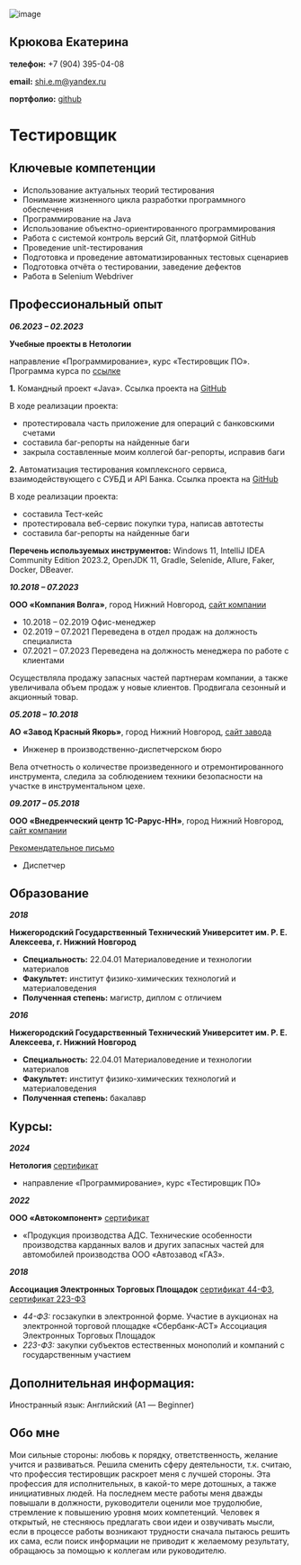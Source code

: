 ![image](https://github.com/Ekaterina7121994/Resume/assets/139957663/3c99eb3a-0198-424d-ba58-982bdb9581af)
## Крюкова Екатерина

**телефон:** +7 (904) 395-04-08

**email:** shi.e.m@yandex.ru

**портфолио:** [github](https://github.com/EkaterinaPortfolio)

# Тестировщик

## Ключевые компетенции

* Использование актуальных теорий тестирования
* Понимание жизненного цикла разработки программного обеспечения
* Программирование на Java
* Использование объектно-ориентированного программирования
* Работа с системой контроль версий Git, платформой GitHub
* Проведение unit-тестирования
* Подготовка и проведение автоматизированных тестовых сценариев
* Подготовка отчёта о тестировании, заведение дефектов
* Работа в Selenium Webdriver

## Профессиональный опыт

***06.2023 – 02.2023***

**Учебные проекты в Нетологии**

направление «Программирование», курс «Тестировщик ПО». Программа курса по [ссылке](https://netology.ru/programs/qa)

**1.** Командный проект «Java». Cсылка проекта на [GitHub](https://github.com/AndreyKozhevnikov86/Project_team_java)

В ходе реализации проекта:

* протестировала часть приложение для операций с банковскими счетами
* составила баг-репорты на найденные баги
* закрыла составленные моим коллегой баг-репорты, исправив баги

**2.** Автоматизация тестирования комплексного сервиса, взаимодействующего с СУБД и API Банка. Cсылка проекта на [GitHub](https://github.com/Ekaterina7121994/Diploma_project)

В ходе реализации проекта:

* составила Тест-кейс
* протестировала веб-сервис покупки тура, написав автотесты
* составила баг-репорты на найденные баги

**Перечень используемых инструментов:** Windows 11, IntelliJ IDEA Community Edition 2023.2, OpenJDK 11, Gradle, Selenide, Allure, Faker, Docker, DBeaver.

***10.2018 – 07.2023***
   
   **ООО «Компания Волга»**, город Нижний Новгород, [сайт компании](https://www.volgann.ru/)
   * 10.2018 – 02.2019 Офис-менеджер
   * 02.2019 – 07.2021 Переведена в отдел продаж на должность специалиста 
   * 07.2021 – 07.2023 Переведена на должность менеджера по работе с клиентами
   
   Осуществляла продажу запасных частей партнерам компании, а также увеличивала объем продаж у новые клиентов. Продвигала сезонный и акционный товар.

***05.2018 – 10.2018***

**АО «Завод Красный Якорь»**, город Нижний Новгород, [сайт завода](https://www.redanchor.ru/)
* Инженер в производственно-диспетчерском бюро
 
Вела отчетность о количестве произведенного и отремонтированного инструмента, следила за соблюдением техники безопасности на участке в инструментальном цехе.

***09.2017 – 05.2018***

**ООО «Внедренческий центр 1С-Рарус-НН»**, город Нижний Новгород, [сайт компании](https://rarus.ru/)

[Рекомендательное письмо](https://github.com/Ekaterina7121994/Resume/blob/main/files/Letter%20of%20recommendation.md)

* Диспетчер

## Образование

***2018***

**Нижегородский Государственный Технический Университет им. Р. Е. Алексеева, г. Нижний Новгород**
* **Специальность:** 22.04.01 Материаловедение и технологии материалов
* **Факультет:** институт физико-химических технологий и материаловедения
* **Полученная степень:** магистр, диплом с отличием

***2016***

**Нижегородский Государственный Технический Университет им. Р. Е. Алексеева, г. Нижний Новгород**
* **Специальность:** 22.04.01 Материаловедение и технологии материалов
* **Факультет:** институт физико-химических технологий и материаловедения
* **Полученная степень:** бакалавр

## Курсы:
***2024***

**Нетология** [сертификат](https://github.com/Ekaterina7121994/Resume/blob/main/files/software%20tester.md)

* направление «Программирование», курс «Тестировщик ПО» 

***2022***

**ООО «Автокомпонент»** [сертификат](https://github.com/Ekaterina7121994/Resume/blob/main/files/ADC.md)
* «Продукция производства АДС. Технические особенности производства карданных валов и других запасных частей для автомобилей производства ООО «Автозавод «ГАЗ».

***2018***

**Ассоциация Электронных Торговых Площадок** [сертификат 44-ФЗ](https://github.com/Ekaterina7121994/Resume/blob/main/files/44-FL.md), [сертификат 223-ФЗ](https://github.com/Ekaterina7121994/Resume/blob/main/files/223-FL.md)

* *44-ФЗ:* госзакупки в электронной форме. Участие в аукционах на электронной торговой площадке «Сбербанк-АСТ»
Ассоциация Электронных Торговых Площадок
* *223-ФЗ:* закупки субъектов естественных монополий и компаний с государственным участием

## Дополнительная информация:
Иностранный язык: Английский (А1 — Beginner)

## Обо мне
Мои сильные стороны: любовь к порядку, ответственность, желание учится и развиваться. Решила сменить сферу деятельности, т.к. считаю, что профессия тестировщик раскроет меня с лучшей стороны. Эта профессия для исполнительных, в какой-то мере дотошных, а также инициативных людей. На последнем месте работы меня дважды повышали в должности, руководители оценили мое трудолюбие, стремление к повышению уровня моих компетенций. Человек я открытый, не стесняюсь предлагать свои идеи и озвучивать мысли, если в процессе работы возникают трудности сначала пытаюсь решить их сама, если поиск информации не приводит к желаемому результату, обращаюсь за помощью к коллегам или руководителю. 

